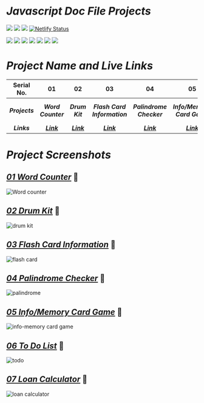 # _Javascript Doc File Projects_
<img src="https://img.shields.io/badge/JavaScript Doc Projects-Javascript-yellow" /> <img src="https://img.shields.io/badge/Course-Full%20Stack%20JavaScript%20Web%20Developer%20Bootcamp-brightgreen" /> <img src="https://img.shields.io/badge/Instructor-Hitesh%20Chowdhary%20Sir-orange" />
[![Netlify Status](https://api.netlify.com/api/v1/badges/24689925-d1f1-434c-a82e-0780baef19cc/deploy-status)](https://app.netlify.com/sites/js-palindrome-checker/deploys)
<br>

<img src="https://img.shields.io/badge/Project 1-Word Counter-5D3FD3" /> <img src="https://img.shields.io/badge/Project 2-Drum Kit-5D3FD3" /> <img src="https://img.shields.io/badge/Project 3-Flash Card Information-5D3FD3" /> <img src="https://img.shields.io/badge/Project 4-Palindrome Checker-5D3FD3" /> <img src="https://img.shields.io/badge/Project 5-Info/Memory Card Game-5D3FD3" /> <img src="https://img.shields.io/badge/Project 6-To Do List-5D3FD3" /> <img src="https://img.shields.io/badge/Project 7-Loan Calculator-5D3FD3" />

# _Project Name and Live Links_
| Serial No. | 01 | 02 | 03 | 04 | 05 | 06 | 07 |
| :---:   | :---: | :---: |  :---: |  :---: |  :---: |  :---: |  :---: |
| _<b>Projects</b>_ | _<b>Word Counter</b>_ | _<b>Drum Kit</b>_ | _<b>Flash Card Information</b>_ | _<b>Palindrome Checker</b>_ | _<b>Info/Memory Card Game</b>_ | _<b>To Do List</b>_ | _<b>Loan Calculator</b>_ |
| _<b>Links</b>_ | _<b>[Link](https://wordcounter-js.netlify.app/)</b>_ | _<b>[Link](https://drum-kit-in-js.netlify.app/)</b>_ | _<b>[Link](https://flash-card-information-in-js.netlify.app/)</b>_ | _<b>[Link](https://js-palindrome-checker.netlify.app/)</b>_ | _<b>[Link](https://info-memory-card-game.netlify.app/)</b>_ | _<b>[Link](https://todo-list-in-js.netlify.app/)</b>_ | _<b>[Link](https://loan-calculator-in-js.netlify.app/)</b>_ | _<b>[Link](https://loan-calculator-in-js.netlify.app/)</b>_ |

# _Project Screenshots_
## _[01 Word Counter](https://wordcounter-js.netlify.app/)_ 🔗
![Word counter](https://user-images.githubusercontent.com/91872149/209664699-adf6cff4-7097-49a5-8aed-039102e81f40.png)

## _[02 Drum Kit](https://drum-kit-in-js.netlify.app/)_ 🔗
![drum kit](https://user-images.githubusercontent.com/91872149/210045833-444b4d30-9c83-4611-b92e-8839723b24fa.png)

## _[03 Flash Card Information](https://flash-card-information-in-js.netlify.app/)_ 🔗
![flash card](https://user-images.githubusercontent.com/91872149/210039051-bf018b39-52af-4d3c-9db5-75c895cf0320.png)

## _[04 Palindrome Checker](https://js-palindrome-checker.netlify.app/)_ 🔗
![palindrome](https://user-images.githubusercontent.com/91872149/210039264-14a47119-c629-46c8-9b20-e988495c2901.png)

## _[05 Info/Memory Card Game](https://info-memory-card-game.netlify.app/)_ 🔗
![info-memory card game](https://user-images.githubusercontent.com/91872149/210045024-4d6c088c-561c-45e6-9a61-c2d69b734cc2.png)

## _[06 To Do List](https://todo-list-in-js.netlify.app/)_ 🔗
![todo](https://user-images.githubusercontent.com/91872149/210050631-6d6b1c92-067a-4735-a481-3fbb9ebc6869.png)

## _[07 Loan Calculator](https://loan-calculator-in-js.netlify.app/)_ 🔗
![loan calculator](https://user-images.githubusercontent.com/91872149/210058941-a97daaf7-f088-4110-ac8c-33a53a4578e8.png)
